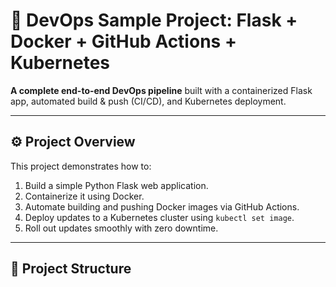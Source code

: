 # 🐳 DevOps Sample Project: Flask + Docker + GitHub Actions + Kubernetes

**A complete end-to-end DevOps pipeline** built with a containerized Flask app, automated build & push (CI/CD), and Kubernetes deployment.

---

## ⚙️ Project Overview

This project demonstrates how to:

1. Build a simple Python Flask web application.
2. Containerize it using Docker.
3. Automate building and pushing Docker images via GitHub Actions.
4. Deploy updates to a Kubernetes cluster using `kubectl set image`.
5. Roll out updates smoothly with zero downtime.

---

## 📁 Project Structure

